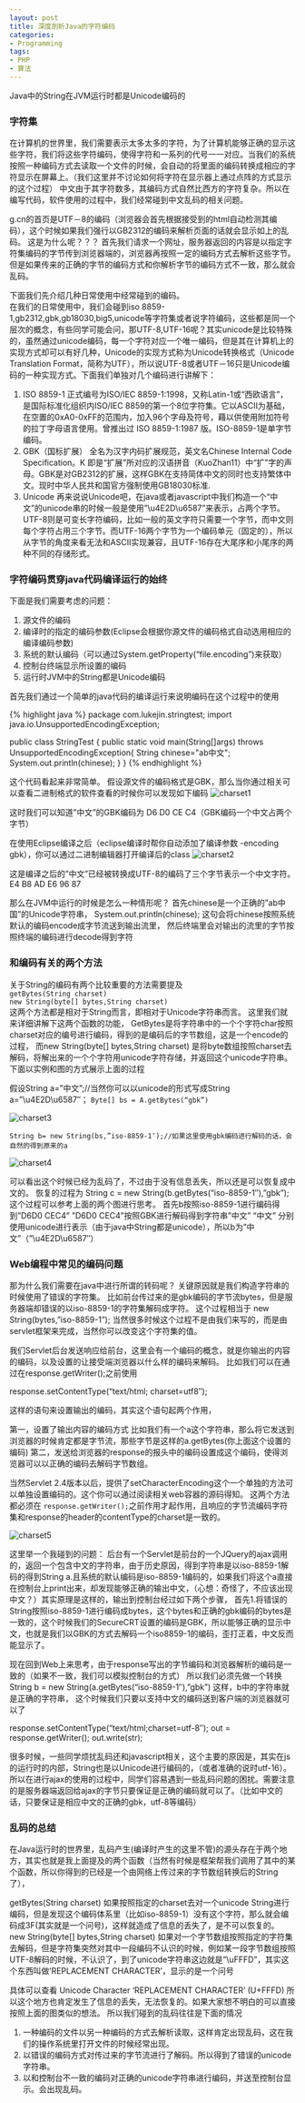 ```yaml
---
layout: post
title: 深度剖析Java的字符编码
categories:
- Programming
tags:
- PHP 
- 算法
---
```


Java中的String在JVM运行时都是Unicode编码的

### 字符集

在计算机的世界里，我们需要表示太多太多的字符，为了计算机能够正确的显示这些字符，我们将这些字符编码，使得字符和一系列的代号一一对应。当我们的系统按照一种编码方式去读取一个文件的时候，会自动的将里面的编码转换成相应的字符显示在屏幕上。（我们这里并不讨论如何将字符在显示器上通过点阵的方式显示的这个过程）
中文由于其字符数多，其编码方式自然比西方的字符复杂。所以在编写代码，软件使用的过程中，我们经常碰到中文乱码的相关问题。
  
g.cn的首页是UTF－8的编码（浏览器会首先根据接受到的html自动检测其编码），这个时候如果我们强行以GB2312的编码来解析页面的话就会显示如上的乱码。
这是为什么呢？？？
首先我们请求一个网址，服务器返回的内容是以指定字符集编码的字节传到浏览器端的，浏览器再按照一定的编码方式去解析这些字节。但是如果传来的正确的字节的编码方式和你解析字节的编码方式不一致，那么就会乱码。  
  
下面我们先介绍几种日常使用中经常碰到的编码。  
在我们的日常使用中，我们会碰到iso 8859-1,gb2312,gbk,gb18030,big5,unicode等字符集或者说字符编码，这些都是同一个层次的概念，有些同学可能会问，那UTF-8,UTF-16呢？其实unicode是比较特殊的，虽然通过unicode编码，每一个字符对应一个唯一编码，但是其在计算机上的实现方式却可以有好几种，Unicode的实现方式称为Unicode转换格式（Unicode Translation Format，简称为UTF），所以说UTF-8或者UTF－16只是Unicode编码的一种实现方式。下面我们单独对几个编码进行讲解下：

1. ISO 8859-1
正式编号为ISO/IEC 8859-1:1998，又称Latin-1或“西欧语言”，是国际标准化组织内ISO/IEC 8859的第一个8位字符集。它以ASCII为基础，在空置的0xA0-0xFF的范围内，加入96个字母及符号，藉以供使用附加符号的拉丁字母语言使用。曾推出过 ISO 8859-1:1987 版。ISO-8859-1是单字节编码。
2. GBK（国标扩展）
全名为汉字内码扩展规范，英文名Chinese Internal Code Specification。K 即是“扩展”所对应的汉语拼音（KuoZhan11）中“扩”字的声母。GBK是对GB2312的扩展，这样GBK在支持简体中文的同时也支持繁体中文。现时中华人民共和国官方强制使用GB18030标准.
3. Unicode
再来说说Unicode吧，在java或者javascript中我们构造一个“中文”的unicode串的时候一般是使用”\u4E2D\u6587”来表示，占两个字节。UTF-8则是可变长字符编码，比如一般的英文字符只需要一个字节，而中文则每个字符占用三个字节。而UTF-16两个字节为一个编码单元（固定的），所以从字节的角度来看无法和ASCII实现兼容，且UTF-16存在大尾序和小尾序的两种不同的存储形式。

### 字符编码贯穿java代码编译运行的始终

下面是我们需要考虑的问题：

1. 源文件的编码
2. 编译时的指定的编码参数(Eclipse会根据你源文件的编码格式自动选用相应的编译编码参数)
3. 系统的默认编码（可以通过System.getProperty(“file.encoding”)来获取）
4. 控制台终端显示所设置的编码
5. 运行时JVM中的String都是Unicode编码

首先我们通过一个简单的java代码的编译运行来说明编码在这个过程中的使用

{% highlight java %}
package com.lukejin.stringtest;
import java.io.UnsupportedEncodingException;

public class StringTest {
	public static void main(String[]args) throws UnsupportedEncodingException{
		String chinese="ab中文";
		System.out.println(chinese);
	}
}
{% endhighlight %}

这个代码看起来非常简单。
假设源文件的编码格式是GBK，那么当你通过相关可以查看二进制格式的软件查看的时候你可以发现如下编码
![charset1](http://farm8.staticflickr.com/7050/6929714018_7d6ceeb92b_z_d.jpg)

这时我们可以知道”中文”的GBK编码为 D6 D0 CE C4（GBK编码一个中文占两个字节）

在使用Eclipse编译之后（eclipse编译时帮你自动添加了编译参数 -encoding gbk），你可以通过二进制编辑器打开编译后的class
![charset2](http://farm8.staticflickr.com/7276/7075789639_55c644e516_z_d.jpg)

这是编译之后的”中文”已经被转换成UTF-8的编码了三个字节表示一个中文字符。
E4 B8 AD E6 96 87

那么在JVM中运行的时候是怎么一种情形呢？
首先chinese是一个正确的”ab中国”的Unicode字符串，
System.out.println(chinese);
这句会将chinese按照系统默认的编码encode成字节流送到输出流里，
然后终端里会对输出的流里的字节按照终端的编码进行decode得到字符

### 和编码有关的两个方法

关于String的编码有两个比较重要的方法需要提及  
`getBytes(String charset)`  
`new String(byte[] bytes,String charset)`  
这两个方法都是相对于String而言，即相对于Unicode字符串而言。
这里我们就来详细讲解下这两个函数的功能，
GetBytes是将字符串中的一个个字符char按照charset对应的编号进行编码，得到的是编码后的字节数组，这是一个encode的过程，
而new String(byte[] bytes,String charset) 是将byte数组按照charset去解码，将解出来的一个个字符用unicode字符存储，并返回这个unicode字符串。
下面以实例和图的方式展示上面的过程  

假设String a=”中文”;//当然你可以以unicode的形式写成String a=”\u4E2D\u6587″；
`Byte[] bs = A.getBytes(“gbk”)`

![charset3](http://farm8.staticflickr.com/7231/7075790277_a89bc6c191_b_d.jpg)

`String b= new String(bs,”iso-8859-1″);//如果这里使用gbk编码进行解码的话，会自然的得到原来的a`


![charset4](http://farm6.staticflickr.com/5040/6929715570_b853f37462_b_d.jpg)

可以看出这个时候已经为乱码了，不过由于没有信息丢失，所以还是可以恢复成中文的。
恢复的过程为 String c = new String(b.getBytes(“iso-8859-1″),”gbk”);
这个过程可以参考上面的两个图进行思考。
首先b按照iso-8859-1进行编码得到”D6D0 CEC4”
”D6D0 CEC4”按照GBK进行解码得到字符串”中文”
“中文” 分别使用unicode进行表示（由于java中String都是unicode），所以b为”中文”（”\u4E2D\u6587″）

### Web编程中常见的编码问题


那为什么我们需要在java中进行所谓的转码呢？
关键原因就是我们构造字符串的时候使用了错误的字符集。
比如前台传过来的是gbk编码的字节流bytes，但是服务器端却错误的以iso-8859-1的字符集解码成字符。
这个过程相当于 new String(bytes,”iso-8859-1”);
当然很多时候这个过程不是由我们来写的，而是由servlet框架来完成，当然你可以改变这个字符集的值。

我们Servlet后台发送响应给前台，这里会有一个编码的概念，就是你输出的内容的编码，以及设置的让接受端浏览器以什么样的编码来解码。
比如我们可以在通过在response.getWriter();之前使用

response.setContentType(“text/html; charset=utf8″);

这样的语句来设置输出的编码，其实这个语句起两个作用，

第一，设置了输出内容的编码方式 比如我们有一个a这个字符串，那么将它发送到浏览器的时候肯定都是字节流，那些字节是这样的a.getBytes(你上面这个设置的编码)
第二，发送给浏览器的response的报头中的编码设置成这个编码，使得浏览器可以以正确的编码去解码字节数组。

当然Servlet 2.4版本以后，提供了setCharacterEncoding这个一个单独的方法可以单独设置编码的。这个你可以通过阅读相关web容器的源码得知。
这两个方法都必须在 `response.getWriter();`之前作用才起作用，且响应的字节流编码字符集和response的header的contentType的charset是一致的。

![charset5](http://farm8.staticflickr.com/7093/6929715704_7a88fb0dae_d.jpg)

这里举一个我碰到的问题：
后台有一个Servlet是前台的一个JQuery的ajax调用的，返回一个包含中文的字符串，由于历史原因，得到字符串是以iso-8859-1解码的得到String a.且系统的默认编码是iso-8859-1编码的，如果我们将这个a直接在控制台上print出来，却发现能够正确的输出中文，（心想：奇怪了，不应该出现中文？）其实原理是这样的，输出到控制台经过如下两个步骤，
首先1.将错误的String按照iso-8859-1进行编码成bytes，这个bytes和正确的gbk编码的bytes是一致的，这个时候我们的SecureCRT设置的编码是GBK，所以能够正确的显示中文，也就是我们以GBK的方式去解码一个iso8859-1的编码，歪打正着，中文反而能显示了。

现在回到Web上来思考，由于response写出的字节编码和浏览器解析的编码是一致的（如果不一致，我们可以模拟控制台的方式）
所以我们必须先做一个转换 String b = new String(a.getBytes(“iso-8859-1″),”gbk”) 这样，b中的字符串就是正确的字符串，
这个时候我们只要以支持中文的编码送到客户端的浏览器就可以了

response.setContentType(“text/html;charset=utf-8″);
out = response.getWriter();
out.write(str);

很多时候，一些同学烦扰乱码还和javascript相关，这个主要的原因是，其实在js的运行时的内部，String也是以Unicode进行编码的，（或者准确的说时utf-16）。
所以在进行ajax的使用的过程中，同学们容易遇到一些乱码问题的困扰。需要注意的是服务器端返回给ajax的字节只要保证是正确的编码就可以了。（比如中文的话，只要保证是相应中文的正确的gbk，utf-8等编码）

### 乱码的总结

在Java运行时的世界里，乱码产生(编译时产生的这里不管)的源头存在于两个地方，其实也就是我上面提及的两个函数（当然有时候是框架帮我们调用了其中的某个函数，所以你得到的已经是一个由网络上传过来的字节数组转换后的String了），

getBytes(String charset) 如果按照指定的charset去对一个unicode String进行编码，但是发现这个编码体系里（比如iso-8859-1）没有这个字符，那么就会编码成3F(其实就是一个问号)，这样就造成了信息的丢失了，是不可以恢复的。
new String(byte[] bytes,String charset) 如果对一个字节数组按照指定的字符集去解码，但是字符集突然对其中一段编码不认识的时候，例如某一段字节数组按照UTF-8解码的时候，不认识了，到了unicode字符串这边就是”\uFFFD”，其实这个东西叫做’REPLACEMENT CHARACTER’，显示的是一个问号

具体可以查看
Unicode Character ‘REPLACEMENT CHARACTER’ (U+FFFD)
所以这个地方也肯定发生了信息的丢失，无法恢复的。如果大家想不明白的可以直接按照上面的图类似的想法。
所以我们碰到的乱码往往是下面的情况

1. 一种编码的文件以另一种编码的方式去解析读取，这样肯定出现乱码，这在我们的操作系统里打开文件的时候经常出现。
2. 以错误的编码方式对传过来的字节流进行了解码。所以得到了错误的unicode字符串。
3. 以和控制台不一致的编码对正确的unicode字符串进行编码，并送至控制台显示。会出现乱码。





